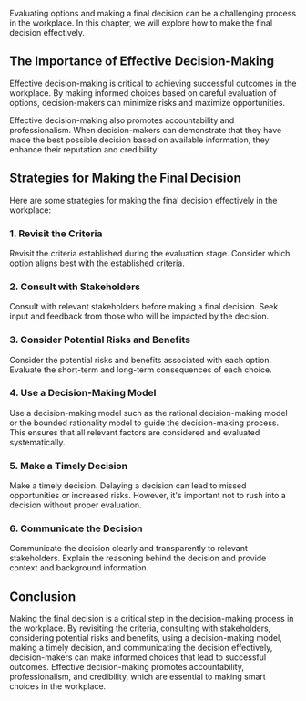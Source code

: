 
Evaluating options and making a final decision can be a challenging process in the workplace. In this chapter, we will explore how to make the final decision effectively.

The Importance of Effective Decision-Making
-------------------------------------------

Effective decision-making is critical to achieving successful outcomes in the workplace. By making informed choices based on careful evaluation of options, decision-makers can minimize risks and maximize opportunities.

Effective decision-making also promotes accountability and professionalism. When decision-makers can demonstrate that they have made the best possible decision based on available information, they enhance their reputation and credibility.

Strategies for Making the Final Decision
----------------------------------------

Here are some strategies for making the final decision effectively in the workplace:

### 1. Revisit the Criteria

Revisit the criteria established during the evaluation stage. Consider which option aligns best with the established criteria.

### 2. Consult with Stakeholders

Consult with relevant stakeholders before making a final decision. Seek input and feedback from those who will be impacted by the decision.

### 3. Consider Potential Risks and Benefits

Consider the potential risks and benefits associated with each option. Evaluate the short-term and long-term consequences of each choice.

### 4. Use a Decision-Making Model

Use a decision-making model such as the rational decision-making model or the bounded rationality model to guide the decision-making process. This ensures that all relevant factors are considered and evaluated systematically.

### 5. Make a Timely Decision

Make a timely decision. Delaying a decision can lead to missed opportunities or increased risks. However, it's important not to rush into a decision without proper evaluation.

### 6. Communicate the Decision

Communicate the decision clearly and transparently to relevant stakeholders. Explain the reasoning behind the decision and provide context and background information.

Conclusion
----------

Making the final decision is a critical step in the decision-making process in the workplace. By revisiting the criteria, consulting with stakeholders, considering potential risks and benefits, using a decision-making model, making a timely decision, and communicating the decision effectively, decision-makers can make informed choices that lead to successful outcomes. Effective decision-making promotes accountability, professionalism, and credibility, which are essential to making smart choices in the workplace.

